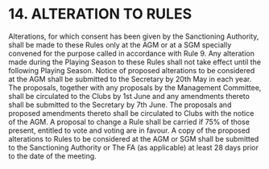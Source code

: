 # 14. ALTERATION TO RULES

Alterations, for which consent has been given by the Sanctioning Authority, shall be made to these Rules only at the AGM or at a SGM specially convened for the purpose called in accordance with Rule 9. Any alteration made during the Playing Season to these Rules shall not take effect until the following Playing Season.
Notice of proposed alterations to be considered at the AGM shall be submitted to the Secretary by 20th May in each year. The proposals, together with any proposals by the Management Committee, shall be circulated to the Clubs by 1st June and any amendments thereto shall be submitted to the Secretary by 7th June. The proposals and proposed amendments thereto shall be circulated to Clubs with the notice of the AGM. A proposal to change a Rule shall be carried if 75% of those present, entitled to vote and voting are in favour.
A copy of the proposed alterations to Rules to be considered at the AGM or SGM shall be submitted to the Sanctioning Authority or The FA (as applicable) at least 28 days prior to the date of the meeting.
